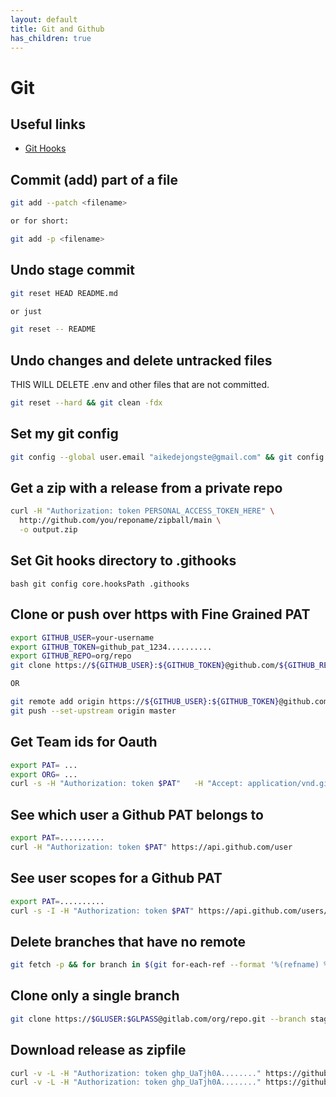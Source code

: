 ```yaml
---
layout: default
title: Git and Github
has_children: true
---
```


# Git

## Useful links

* [Git Hooks](https://www.atlassian.com/git/tutorials/git-hooks)

## Commit (add) part of a file

```bash
git add --patch <filename>

or for short:

git add -p <filename>
```

## Undo stage commit

```bash
git reset HEAD README.md

or just

git reset -- README
```

## Undo changes and delete untracked files

THIS WILL DELETE .env and other files that are not committed.

```bash
git reset --hard && git clean -fdx
```

## Set my git config

```bash
git config --global user.email "aikedejongste@gmail.com" && git config --global user.name "Aike de Jongste" && git config --global init.defaultBranch main
```

## Get a zip with a release from a private repo

```bash
curl -H "Authorization: token PERSONAL_ACCESS_TOKEN_HERE" \
  http://github.com/you/reponame/zipball/main \
  -o output.zip
```

## Set Git hooks directory to .githooks

```bash git config core.hooksPath .githooks```

## Clone or push over https with Fine Grained PAT

```bash
export GITHUB_USER=your-username
export GITHUB_TOKEN=github_pat_1234..........
export GITHUB_REPO=org/repo
git clone https://${GITHUB_USER}:${GITHUB_TOKEN}@github.com/${GITHUB_REPO}

OR

git remote add origin https://${GITHUB_USER}:${GITHUB_TOKEN}@github.com/${GITHUB_REPO}
git push --set-upstream origin master
```

## Get Team ids for Oauth

```bash
export PAT= ...
export ORG= ...
curl -s -H "Authorization: token $PAT"   -H "Accept: application/vnd.github.v3+json"   https://api.github.com/orgs/$ORG/teams | jq '.[] | .id,.name'
```

## See which user a Github PAT belongs to

```bash
export PAT=..........
curl -H "Authorization: token $PAT" https://api.github.com/user
```

## See user scopes for a Github PAT

```bash
export PAT=..........
curl -s -I -H "Authorization: token $PAT" https://api.github.com/users/<YOU>
```

## Delete branches that have no remote

```bash
git fetch -p && for branch in $(git for-each-ref --format '%(refname) %(upstream:track)' refs/heads | awk '$2 == "[gone]" {sub("refs/heads/", "", $1); print $1}'); do git branch -D $branch; done
```

## Clone only a single branch

```bash
git clone https://$GLUSER:$GLPASS@gitlab.com/org/repo.git --branch staging --single-branch
```

## Download release as zipfile

```bash
curl -v -L -H "Authorization: token ghp_UaTjh0A........" https://github.com/yourcompany/yourcompany.templates/archive/refs/tags/v0.0.1.zip -o spefic-version.zip
curl -v -L -H "Authorization: token ghp_UaTjh0A........" https://github.com/yourcompany/yourcompany.templates/zipball/main -o latest-commit.zip
```
